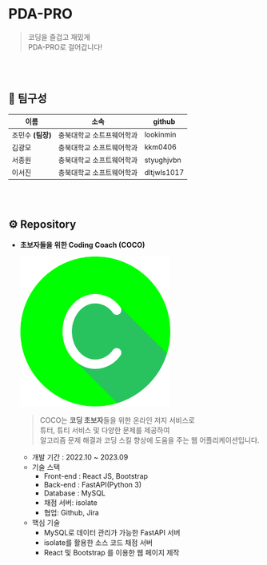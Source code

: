 # PDA-PRO 

> 코딩을 즐겁고 재밌게 <br/>
> PDA-PRO로 걸어갑니다! 
<br/>
<br/>

## 👩 팀구성

| 이름 | 소속 | github |
| --- | --- | --- |
| 조민수 <b>(팀장)</b> | 충북대학교 소트프웨어학과 | lookinmin |
| 김광모 | 충북대학교 소프트웨어학과 | kkm0406 |
| 서종원 | 충북대학교 소프트웨어학과 | styughjvbn |
| 이서진 | 충북대학교 소프트웨어학과 | dltjwls1017 |
<br/>
<br/>

## ⚙ Repository

- **초보자들을 위한 Coding Coach (COCO)**
    
    [<img src="./img/logo1.png" alt="COCO" width = "300" height="300" />](https://github.com/PDA-PRO)
    
    > COCO는 <b>코딩 초보자</b>들을 위한 온라인 저지 서비스로<br/>
    > 튜터, 튜티 서비스 및 다양한 문제를 제공하여<br/>
    > 알고리즘 문제 해결과 코딩 스킬 향상에 도움을 주는 웹 어플리케이션입니다.

    - 개발 기간 : 2022.10 ~ 2023.09
    - 기술 스택<br/>
        - Front-end : React JS, Bootstrap
        - Back-end : FastAPI(Python 3)
        - Database : MySQL
        - 채점 서버: isolate
        - 협업: Github, Jira   
    - 핵심 기술
        - MySQL로 데이터 관리가 가능한 FastAPI 서버
        - isolate를 활용한 소스 코드 채점 서버
        - React 및 Bootstrap 를 이용한 웹 페이지 제작
